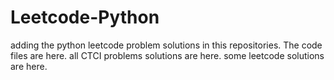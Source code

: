 # Leetcode-Python
adding the python leetcode problem solutions in this repositories. 
The code files are here.
all CTCI problems solutions are here.
some leetcode solutions are here.


































































































































